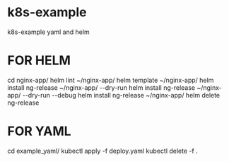 # k8s-example
k8s-example yaml and helm

# FOR HELM 
cd nginx-app/
helm lint ~/nginx-app/
helm template  ~/nginx-app/
helm install ng-release ~/nginx-app/ --dry-run
helm install ng-release ~/nginx-app/ --dry-run --debug
helm install ng-release ~/nginx-app/
helm delete ng-release

# FOR YAML
cd example_yaml/
kubectl apply -f deploy.yaml
kubectl delete -f .
